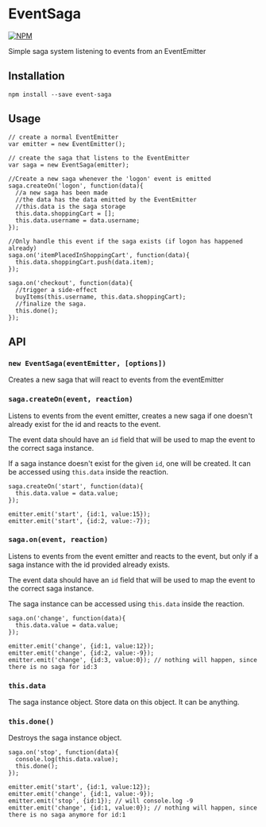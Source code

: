 # EventSaga

[![NPM](https://nodei.co/npm/event-saga.png)](https://nodei.co/npm/event-saga/)

Simple saga system listening to events from an EventEmitter

## Installation

```
npm install --save event-saga
```

## Usage

```
// create a normal EventEmitter
var emitter = new EventEmitter();

// create the saga that listens to the EventEmitter
var saga = new EventSaga(emitter);

//Create a new saga whenever the 'logon' event is emitted
saga.createOn('logon', function(data){
  //a new saga has been made
  //the data has the data emitted by the EventEmitter
  //this.data is the saga storage
  this.data.shoppingCart = [];
  this.data.username = data.username;
});

//Only handle this event if the saga exists (if logon has happened already)
saga.on('itemPlacedInShoppingCart', function(data){
  this.data.shoppingCart.push(data.item);
});

saga.on('checkout', function(data){
  //trigger a side-effect
  buyItems(this.username, this.data.shoppingCart);
  //finalize the saga.
  this.done();
});
```

## API

### `new EventSaga(eventEmitter, [options])`

Creates a new saga that will react to events from the eventEmitter

### `saga.createOn(event, reaction)`

Listens to events from the event emitter, creates a new saga if one doesn't already exist for the id and reacts to the event.

The event data should have an `id` field that will be used to map the event to the correct saga instance.

If a saga instance doesn't exist for the given `id`, one will be created. It can be accessed using `this.data` inside the reaction.

```
saga.createOn('start', function(data){
  this.data.value = data.value;
});

emitter.emit('start', {id:1, value:15});
emitter.emit('start', {id:2, value:-7});
```

### `saga.on(event, reaction)`

Listens to events from the event emitter and reacts to the event, but only if a saga instance with the id provided already exists.

The event data should have an `id` field that will be used to map the event to the correct saga instance.

The saga instance can be accessed using `this.data` inside the reaction.

```
saga.on('change', function(data){
  this.data.value = data.value;
});

emitter.emit('change', {id:1, value:12});
emitter.emit('change', {id:2, value:-9});
emitter.emit('change', {id:3, value:0}); // nothing will happen, since there is no saga for id:3
```

### `this.data`

The saga instance object. Store data on this object. It can be anything.

### `this.done()`

Destroys the saga instance object. 

```
saga.on('stop', function(data){
  console.log(this.data.value);
  this.done();
});

emitter.emit('start', {id:1, value:12});
emitter.emit('change', {id:1, value:-9});
emitter.emit('stop', {id:1}); // will console.log -9
emitter.emit('change', {id:1, value:0}); // nothing will happen, since there is no saga anymore for id:1
```